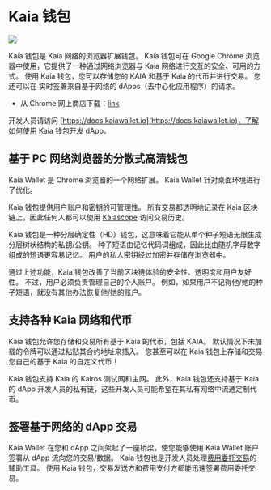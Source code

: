 # Kaia 钱包

![](/img/banners/kaia-kaiawallet.png)

Kaia 钱包是 Kaia 网络的浏览器扩展钱包。 Kaia 钱包可在 Google Chrome 浏览器中使用，它提供了一种通过网络浏览器与 Kaia 网络进行交互的安全、可用的方式。 使用 Kaia 钱包，您可以存储您的 KAIA 和基于 Kaia 的代币并进行交易。 您还可以在
实时签署来自基于网络的 dApps（去中心化应用程序）的请求。

- 从 Chrome 网上商店下载：[link](https://chromewebstore.google.com/detail/kaia-wallet/jblndlipeogpafnldhgmapagcccfchpi)

开发人员请访问 [https://docs.kaiawallet.io](https://docs.kaiawallet.io)，了解如何使用 Kaia 钱包开发 dApp。

## 基于 PC 网络浏览器的分散式高清钱包

Kaia Wallet 是 Chrome 浏览器的一个网络扩展。 Kaia Wallet 针对桌面环境进行了优化。

Kaia 钱包提供用户账户和密钥的可管理性。 所有交易都透明地记录在 Kaia 区块链上，因此任何人都可以使用 [Kaiascope] 访问交易历史。

Kaia 钱包是一种分层确定性（HD）钱包，这意味着它能从单个种子短语无限生成分层树状结构的私钥/公钥。 种子短语由记忆代码词组成，因此比由随机字母数字组成的短语更容易记忆。 用户的私人密钥经过加密并存储在浏览器中。

通过上述功能，Kaia 钱包改善了当前区块链体验的安全性、透明度和用户友好性。 不过，用户必须负责管理自己的个人账户。 例如，如果用户不记得他/她的种子短语，就没有其他办法恢复他/她的账户。

## 支持各种 Kaia 网络和代币

Kaia 钱包允许您存储和交易所有基于 Kaia 的代币，包括 KAIA。 默认情况下未加载的令牌可以通过粘贴其合约地址来插入。 您甚至可以在 Kaia 钱包上存储和交易您自己的基于 Kaia 的自定义代币！

Kaia 钱包支持 Kaia 的 Kairos 测试网和主网。 此外，Kaia 钱包还支持基于 Kaia 的 dApp 开发人员的私有链，这些开发人员可能希望在其私有网络中流通定制代币。

## 签署基于网络的 dApp 交易

Kaia Wallet 在您和 dApp 之间架起了一座桥梁，使您能够使用 Kaia Wallet 账户签署从 dApp 流向您的交易/数据。
Kaia 钱包也是开发人员处理[费用委托交易](../../../learn/transactions/transactions.md#fee-delegation)的辅助工具。 使用 Kaia 钱包，交易发送方和费用支付方都能迅速签署费用委托交易。

[Kaiascope]: ../block-explorers/kaiascope.md
